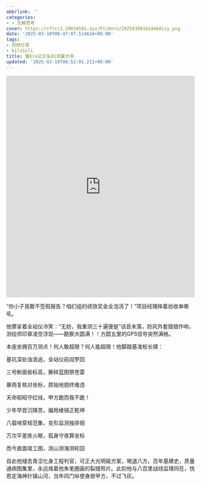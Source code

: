 ```yaml
---
abbrlink: ''
categories:
- - 见解思考
cover: https://cftcr2.20010501.xyz/PicHoro/20250308162446Aicy.png
date: '2025-03-10T08:47:07.514634+08:00'
tags:
- 视频分享
- bilibili
title: 蟹bro记又名01测量大帝
updated: '2025-03-10T08:52:01.211+08:00'
---
```

<iframe id="spkj" src="https://player.bilibili.com/player.html?isOutside=true&aid=114133588513906&bvid=BV1r4RvYCEca&cid=28784660113&p=1" width="100%" height=592.8 frameborder="no" scrolling="no" allowfullscreen="allowfullscreen"> <span data-mce-type="bookmark" style="display: inline-block; width: 0px; overflow: hidden; line-height: 0;" class="mce_SELRES_start"></span> </iframe> <script type="text/javascript"> document.getElementById("spkj").style.height=document.getElementById("spkj").scrollWidth*0.76+"px"; </script>

“你小子竟敢不签假报告？咱们组的绩效奖金全泡汤了！”项目经理摔着验收单嘶吼。

他摩挲着全站仪冷笑：“无妨，我重测三十遍便是”话音未落，防风外套猎猎作响，测绘师印章凌空浮现——勘察大圆满！！方圆五里的GPS信号突然满格。

本座坐拥百万测点！何人敢超限？何人能超限！他脚踏基准桩长啸：

基坑深处浊浪追，全站仪前阎罗回

三号断面偷标高，撕碎蓝图祭苍雷

暴雨复核对坐标，原始地貌终难违

天命昭昭守红线，甲方跪而我不跪！

少年早尝沉降苦，偏用棱镜正乾坤

八载啃穿规范集，变形监测独徘徊

万次平差炼火眼，孤身守夜算坐标

而今直面竣工图，测山测海测轮回

自此他褪去青涩化身工程判官，可正大光明毙方案，喝退八方。百年基建史，质量通病图集里，永远烙着他朱笔圈画的裂缝照片。此刻他与八百里战线监理同在，恍若定海神针镇山河，当年同门纵使身居甲方，不过飞灰。
